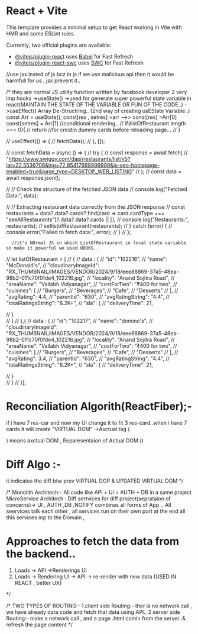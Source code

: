 # React + Vite

This template provides a minimal setup to get React working in Vite with HMR and some ESLint rules.

Currently, two official plugins are available:

- [@vitejs/plugin-react](https://github.com/vitejs/vite-plugin-react/blob/main/packages/plugin-react/README.md) uses [Babel](https://babeljs.io/) for Fast Refresh
- [@vitejs/plugin-react-swc](https://github.com/vitejs/vite-plugin-react-swc) uses [SWC](https://swc.rs/) for Fast Refresh



//use jsx insted of js bcz in js if we use malicious api then it would be harmfull for us , jsx prevent it..
<!-- EPISODE 3 -->
<!-- // function App() {
//   return (
//     <>
//       <h1 id="heading">Hlo, I'm here!!</h1>
//     </>
//   );
// }
// const Title = () => (
//   <div>  <h1>Hlo im here kem cho!!</h1>
//   </div>

// );


// 2nd way to indicate it...it's Title Component 
const Title = function (){
   return (<div>
    <h1>Hlo im here , i m in Title Component</h1>
  </div>)
};
// const Title = () => (
//   <div>  <h1>Hlo im here kem cho!!</h1>
//   </div>

// );


//it's title element..
const elem =  <h2> <span>it's react elem</span> </h2>
const title =(
  <div>
    {/* element inside another elem */}
    
    <h1>I m in title Element!!</h1>
    { elem }
  </div>

)

//JS elements
const no = <h2>1000🚀</h2>;
const App = () => (

  <div id='container'>
    {/* here i put component->Title inside another component->App it's 'COMPONENT COMPANSION' now if i want to pput element inside the component...  */}
    <Title /> 
    {/* here element inside the Component */}
    {title} {no}
    <h1 id="heading">Hlo im here , it's main App component!!</h1>
  </div>


);

export default App;
// const root = ReactDOM.createRoot(document.getElementById("root"));
// root.render(<App />); -->


<!-- REACT HOOKS -->
/*
they are normal JS utility function written by facebook developer
2 very imp hooks ->useState() ->used for generate super powerful state variable in react(MAINTAIN THE STATE OF THE VARIABLE OR FUN OF THE CODE..)
                 ->useEffect() 
Array De-Structring.. (2nd way of creating usEState Variable..)
const Arr = useState();
const[res , setres] =arr -->>
                const[res] =Arr[0]
                const[setres] = Arr[1]
//conditional rendering..
// if(listOfRestaurant.length === 0){
//   return <Shimmer />  //for creatin dummy cards before reloading page...
// }

  // useEffect(() => {
  //   fetchData();
  // }, []);

  // const fetchData = async () => {
  //   try {
  //     const response = await fetch(
  //       "https://www.swiggy.com/dapi/restaurants/list/v5?lat=22.5536708&lng=72.95417669999999&is-seo-homepage-enabled=true&page_type=DESKTOP_WEB_LISTING"
  //     );
  //     const data = await response.json();

  //     // Check the structure of the fetched JSON data
  //     console.log("Fetched Data:", data);

  //     // Extracting restaurant data correctly from the JSON response
  //     const restaurants = data?.data?.cards?.find(card => card.cardType === "seeAllRestaurants")?.data?.data?.cards || [];
  //     console.log("Restaurants:", restaurants);
  //     setlistofRestaurant(restaurants);
  //   } catch (error) {
  //     console.error("Failed to fetch data:", error);
  //   }
  // };
 

      //it's NOrmal JS in which ListOfRestaurant in local state variable so make it powerful we used HOOKS..
//     let listOfRestaurant = [
//       {
//     data : {
//       "id": "102216",
//       "name": "McDonald's",
//       "cloudinaryImageId": "RX_THUMBNAIL/IMAGES/VENDOR/2024/9/18/eee88869-37a5-48ea-98b2-011c70f0fde4_102216.jpg",
//       "locality": "Anand Sojitra Road",
//       "areaName": "Vallabh Vidyanagar",
//       "costForTwo": "₹400 for two",
//       "cuisines": [
//         "Burgers",
//         "Beverages",
//         "Cafe",
//         "Desserts"
//       ],
//       "avgRating": 4.4,
//       "parentId": "630",
//       "avgRatingString": "4.4",
//       "totalRatingsString": "6.2K+",
//       "sla": {
//         "deliveryTime": 21,
        
//       }      
// }
//   },{
//     data : {
//       "id": "102217",
//       "name": "domino's",
//       "cloudinaryImageId": "RX_THUMBNAIL/IMAGES/VENDOR/2024/9/18/eee88869-37a5-48ea-98b2-011c70f0fde4_102216.jpg",
//       "locality": "Anand Sojitra Road",
//       "areaName": "Vallabh Vidyanagar",
//       "costForTwo": "₹400 for two",
//       "cuisines": [
//         "Burgers",
//         "Beverages",
//         "Cafe",
//         "Desserts"
//       ],
//       "avgRating": 3.4,
//       "parentId": "630",
//       "avgRatingString": "4.4",
//       "totalRatingsString": "6.2K+",
//       "sla": {
//         "deliveryTime": 21,
     
//       }      
// }
//   }];
# Reconciliation Algorith(ReactFiber);-
  if i have 7 res-car and now my UI change it to fit 3 res-card..when i have 7 cards it will create "VIRTUAL DOM" ->Axctual tag (<div> <img>) means axctual DOM , Reparesentaion of Actual DOM ()
# Diff Algo :-
  it indicates the diff btw prev VIRTUAL DOP & UPDATED VIRTUAL DOM
*/

/*
Monolith Architech:- All code like APi + Ui + AUTH + DB in a same project
MicroService Architech : Diff sertvices for diff project(seprataion of concerns)->  UI , AUTH ,DB ,NOTIFY combines all forms of App .. All seervices talk each other , all services run on their own port at the end all this services mp to the Domain ,  
# Approaches to fetch the data from the backend..
  1. Loads -> API ->Renderings UI
  2. Loads -> Rendering UI -> API -> re-render with new data  (USED IN REACT , better UX)

*/

/*
TWO TYPES OF ROUTING:-
  1.client side Routing:- ther is no network call , we have already data code and fetch that data using API..
  2.server side Routing:- make a network call , and a page .html comin from the server..& refresh the page content
*/

<!-- 
IN A REACT (CLASS BASED) THERE IS 2 PHASE FOR MOUNTING(THE UPLOADING THE DTA ONTO THE BROWSER..)
1.RENDERING
2.COMMIT

REACT LIFE CYCLE..
-PARENT CONSTRUCTOR
-PARENT RENDER

  -FIRST CHILD CONCSTRUCTOR
  -FIRST CHILD RENDER

  -SECOND CHILD CONSTRUCTOR
  -SECOND CHILD RENDER

  <DOM UPDATED- IN SINGLE BATCH , IT'S EXPENSIVE OP OF COMMITING.. SO PERFORMING IN A SINGLE BATCHING..>
  -FIRST CHILD COMPONENTDIDMOUNT
  -SECOND CHILD COMPONENETDIDMOUNT

PARENT COMPONENTDIDMOUNT.
 -->
 <!-- 
 const { name , location } = this.props; //this is the destructuring method to fetch the props
        return(
            <div className="user-card">
                <h1>User Classs Componenets..</h1>
                {/* <h1>count: {this.state.count}</h1> */}
                <h1>count: {count}</h1>
                <button onClick={() =>{
                    //NEVER UPDATE STATE VARIABLES DIRECTYLY..
                    this.setState({count : this.state.count + 1}); 
                }}>Count</button>
                <h2> name : {name}</h2>
                <h2> location : {location}</h2> 
                {/* <h2> name : {this.props.name}</h2>
                <h2> location : {this.props.location}</h2>  */}
                {/* //in a class based compo for fetching data always Use " this " keyword */}
            </div> -->
<!-- 
###### MOUNTING:-
   -CONSTRUCTOR(DUMMY)
   -render(dummy)
    <HTML> dummy
 * COMPONENTDIDMOUNT
    <API> calls
    <this.setstate> -> state var is updated..

####### UPDATE:-
  -rendering(with new API data)
  <HTML> load ith new APIdata..{img, name ,location}
   * COMPONENTDIDUPDATE


 -->
